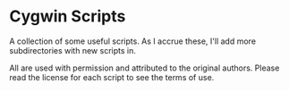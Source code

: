 # Cygwin Scripts

A collection of some useful scripts. As I accrue these, I'll add more subdirectories with new scripts in.

All are used with permission and attributed to the original authors. Please read the license for each script to see the terms of use.